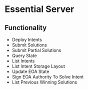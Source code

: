 # Essential Server
## Functionality
- Deploy Intents
- Submit Solutions
- Submit Partial Solutions
- Query State
- List Intents
- List Intent Storage Layout
- Update EOA State
- Sign EOA Authority To Solve Intent
- List Previous Winning Solutions